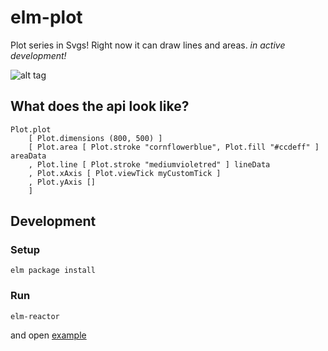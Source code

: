 # elm-plot

Plot series in Svgs! Right now it can draw lines and areas. _in active development!_

![alt tag](https://raw.githubusercontent.com/terezka/elm-plot/master/plot-example1.png)


## What does the api look like?

```
Plot.plot
    [ Plot.dimensions (800, 500) ]
    [ Plot.area [ Plot.stroke "cornflowerblue", Plot.fill "#ccdeff" ] areaData
    , Plot.line [ Plot.stroke "mediumvioletred" ] lineData
    , Plot.xAxis [ Plot.viewTick myCustomTick ]
    , Plot.yAxis []
    ]
```

## Development

### Setup

```
elm package install
```

### Run

```
elm-reactor
```

and open [example](http://localhost:8000/examples/PlotExample.elm)

